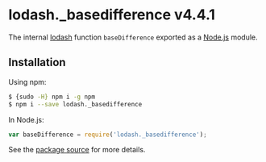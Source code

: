# lodash._basedifference v4.4.1

The internal [lodash](https://lodash.com/) function `baseDifference` exported as a [Node.js](https://nodejs.org/) module.

## Installation

Using npm:
```bash
$ {sudo -H} npm i -g npm
$ npm i --save lodash._basedifference
```

In Node.js:
```js
var baseDifference = require('lodash._basedifference');
```

See the [package source](https://github.com/lodash/lodash/blob/4.4.1-npm-packages/lodash._basedifference) for more details.
